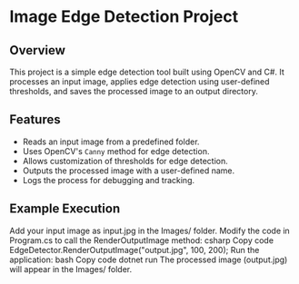 
# Image Edge Detection Project


## Overview

This project is a simple edge detection tool built using OpenCV and C#. It processes an input image, applies edge detection using user-defined thresholds, and saves the processed image to an output directory.

## Features

- Reads an input image from a predefined folder.
- Uses OpenCV's `Canny` method for edge detection.
- Allows customization of thresholds for edge detection.
- Outputs the processed image with a user-defined name.
- Logs the process for debugging and tracking.


## Example Execution
Add your input image as input.jpg in the Images/ folder.
Modify the code in Program.cs to call the RenderOutputImage method:
csharp
Copy code
EdgeDetector.RenderOutputImage("output.jpg", 100, 200);
Run the application:
bash
Copy code
dotnet run
The processed image (output.jpg) will appear in the Images/ folder.
